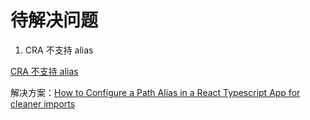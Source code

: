 # 待解决问题

1. CRA 不支持 alias

[CRA 不支持 alias](https://github.com/facebook/create-react-app/issues/12047)

解决方案：[How to Configure a Path Alias in a React Typescript App for cleaner imports](https://plusreturn.com/blog/how-to-configure-a-path-alias-in-a-react-typescript-app-for-cleaner-imports/)
